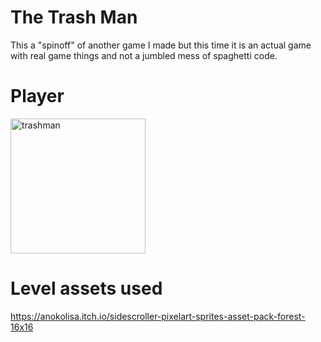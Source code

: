 # The Trash Man

This a "spinoff" of another game I made but this time it is an actual game with real game things and not a jumbled mess of spaghetti code.

# Player
<img width="216" alt="trashman" src="https://github.com/colbySullivan/The-Trash-Man/assets/88957296/e70a2f01-91b6-4c2a-9036-85567d18b8a9">

# Level assets used
https://anokolisa.itch.io/sidescroller-pixelart-sprites-asset-pack-forest-16x16
